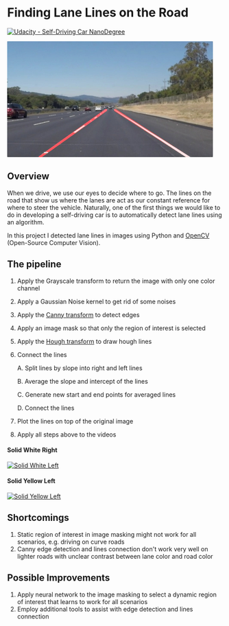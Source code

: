 # **Finding Lane Lines on the Road** 
[![Udacity - Self-Driving Car NanoDegree](https://s3.amazonaws.com/udacity-sdc/github/shield-carnd.svg)](http://www.udacity.com/drive)

<img src="examples/laneLines_thirdPass.jpg" width="480" alt="Combined Image" />

Overview
---

When we drive, we use our eyes to decide where to go. The lines on the road that show us where the lanes are act as our constant reference for where to steer the vehicle. Naturally, one of the first things we would like to do in developing a self-driving car is to automatically detect lane lines using an algorithm.

In this project I detected lane lines in images using Python and [OpenCV](http://opencv.org/) (Open-Source Computer Vision).


The pipeline
---

1. Apply the Grayscale transform to return the image with only one color channel

2. Apply a Gaussian Noise kernel to get rid of some noises

3. Apply the [Canny transform](https://en.wikipedia.org/wiki/Canny_edge_detector) to detect edges

4. Apply an image mask so that only the region of interest is selected

5. Apply the [Hough transform](https://en.wikipedia.org/wiki/Hough_transform) to draw hough lines

6. Connect the lines

    A. Split lines by slope into right and left lines
    
    B. Average the slope and intercept of the lines
    
    C. Generate new start and end points for averaged lines
    
    D. Connect the lines

7. Plot the lines on top of the original image

8. Apply all steps above to the videos

#### Solid White Right
[![Solid White Left](https://github.com/zhoujh30/CarND-LaneLines-P1/blob/master/white.gif?raw=true)](https://youtu.be/TrcnszzbVkM)
#### Solid Yellow Left
[![Solid Yellow Left](https://github.com/zhoujh30/CarND-LaneLines-P1/blob/master/yellow.gif?raw=true)](https://youtu.be/Zmi22-l1W6I)



Shortcomings
---
1. Static region of interest in image masking might not work for all scenarios, e.g. driving on curve roads
2. Canny edge detection and lines connection don't work very well on lighter roads with unclear contrast between lane color and road color


Possible Improvements
---
1. Apply neural network to the image masking to select a dynamic region of interest that learns to work for all scenarios
2. Employ additional tools to assist with edge detection and lines connection
 
